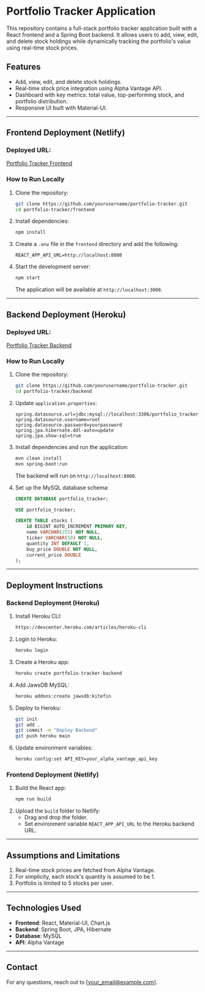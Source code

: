 # Portfolio Tracker Application

This repository contains a full-stack portfolio tracker application built with a React frontend and a Spring Boot backend. It allows users to add, view, edit, and delete stock holdings while dynamically tracking the portfolio's value using real-time stock prices.

## Features
- Add, view, edit, and delete stock holdings.
- Real-time stock price integration using Alpha Vantage API.
- Dashboard with key metrics: total value, top-performing stock, and portfolio distribution.
- Responsive UI built with Material-UI.

---

## Frontend Deployment (Netlify)

### Deployed URL:
[Portfolio Tracker Frontend](https://your-netlify-app-url.netlify.app)

### How to Run Locally
1. Clone the repository:
   ```bash
   git clone https://github.com/yourusername/portfolio-tracker.git
   cd portfolio-tracker/frontend
   ```
2. Install dependencies:
   ```bash
   npm install
   ```
3. Create a `.env` file in the `frontend` directory and add the following:
   ```env
   REACT_APP_API_URL=http://localhost:8080
   ```
4. Start the development server:
   ```bash
   npm start
   ```
   The application will be available at `http://localhost:3000`.

---

## Backend Deployment (Heroku)

### Deployed URL:
[Portfolio Tracker Backend](https://your-heroku-app-url.herokuapp.com)

### How to Run Locally
1. Clone the repository:
   ```bash
   git clone https://github.com/yourusername/portfolio-tracker.git
   cd portfolio-tracker/backend
   ```
2. Update `application.properties`:
   ```properties
   spring.datasource.url=jdbc:mysql://localhost:3306/portfolio_tracker
   spring.datasource.username=root
   spring.datasource.password=yourpassword
   spring.jpa.hibernate.ddl-auto=update
   spring.jpa.show-sql=true
   ```
3. Install dependencies and run the application:
   ```bash
   mvn clean install
   mvn spring-boot:run
   ```
   The backend will run on `http://localhost:8080`.

4. Set up the MySQL database schema:
   ```sql
   CREATE DATABASE portfolio_tracker;

   USE portfolio_tracker;

   CREATE TABLE stocks (
       id BIGINT AUTO_INCREMENT PRIMARY KEY,
       name VARCHAR(255) NOT NULL,
       ticker VARCHAR(50) NOT NULL,
       quantity INT DEFAULT 1,
       buy_price DOUBLE NOT NULL,
       current_price DOUBLE
   );
   ```

---

## Deployment Instructions

### Backend Deployment (Heroku)
1. Install Heroku CLI:
   ```bash
   https://devcenter.heroku.com/articles/heroku-cli
   ```
2. Login to Heroku:
   ```bash
   heroku login
   ```
3. Create a Heroku app:
   ```bash
   heroku create portfolio-tracker-backend
   ```
4. Add JawsDB MySQL:
   ```bash
   heroku addons:create jawsdb:kitefin
   ```
5. Deploy to Heroku:
   ```bash
   git init
   git add .
   git commit -m "Deploy Backend"
   git push heroku main
   ```
6. Update environment variables:
   ```bash
   heroku config:set API_KEY=your_alpha_vantage_api_key
   ```

### Frontend Deployment (Netlify)
1. Build the React app:
   ```bash
   npm run build
   ```
2. Upload the `build` folder to Netlify:
   - Drag and drop the folder.
   - Set environment variable `REACT_APP_API_URL` to the Heroku backend URL.

---

## Assumptions and Limitations
1. Real-time stock prices are fetched from Alpha Vantage.
2. For simplicity, each stock's quantity is assumed to be 1.
3. Portfolio is limited to 5 stocks per user.

---

## Technologies Used
- **Frontend**: React, Material-UI, Chart.js
- **Backend**: Spring Boot, JPA, Hibernate
- **Database**: MySQL
- **API**: Alpha Vantage

---

## Contact
For any questions, reach out to [your_email@example.com].
